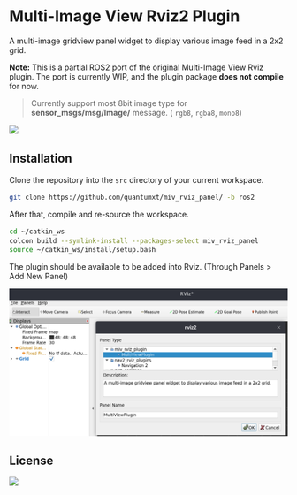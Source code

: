 # Multi-Image View Rviz2 Plugin

A multi-image gridview panel widget to display various image feed in a 2x2 grid.

**Note:** This is a partial ROS2 port of the original Multi-Image View Rviz plugin. The port is currently WIP, and the plugin package **does not compile** for now.

> Currently support most 8bit image type for  **sensor_msgs/msg/Image/** message. ( `rgb8`, `rgba8`, `mono8`)

![](assets/miv_main.png)

## Installation

Clone the repository into the `src` directory of your current workspace.

```bash
git clone https://github.com/quantumxt/miv_rviz_panel/ -b ros2
```

After that, compile and re-source the workspace.

```bash
cd ~/catkin_ws
colcon build --symlink-install --packages-select miv_rviz_panel
source ~/catkin_ws/install/setup.bash
```

The plugin should be available to be added into Rviz. (Through Panels > Add New Panel)

![](assets/rviz_panel.png)


## License
<a href="LICENSE" ><img src="https://img.shields.io/github/license/quantumxt/miv_rviz_panel?style=flat-square"/></a>
